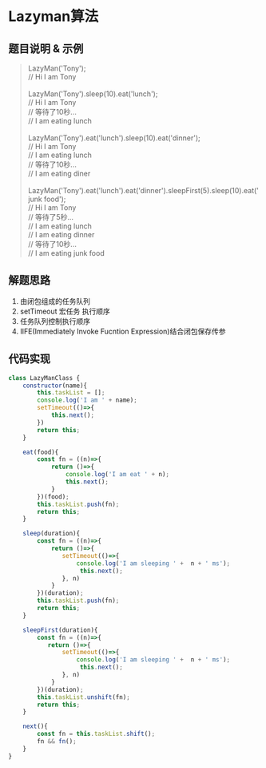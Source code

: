 # Lazyman算法

## 题目说明 & 示例

> LazyMan('Tony'); <br/>
> // Hi I am Tony<br/>
> <br/>
> LazyMan('Tony').sleep(10).eat('lunch'); <br/>
> // Hi I am Tony<br/>
> // 等待了10秒...<br/>
> // I am eating lunch<br/>
> <br/>
> LazyMan('Tony').eat('lunch').sleep(10).eat('dinner'); <br/>
> // Hi I am Tony<br/>
> // I am eating lunch<br/>
> // 等待了10秒...<br/>
> // I am eating diner<br/>
> <br/>
> LazyMan('Tony').eat('lunch').eat('dinner').sleepFirst(5).sleep(10).eat('junk food'); <br/>
> // Hi I am Tony<br/>
> // 等待了5秒...<br/>
> // I am eating lunch<br/>
> // I am eating dinner<br/>
> // 等待了10秒...<br/>
> // I am eating junk food<br/>

## 解题思路

1. 由闭包组成的任务队列
2. setTimeout 宏任务 执行顺序
3. 任务队列控制执行顺序
4. IIFE(Immediately Invoke Fucntion Expression)结合闭包保存传参

## 代码实现

```js
class LazyManClass {
    constructor(name){
        this.taskList = [];
        console.log('I am ' + name);
        setTimeout(()=>{
            this.next();
        })
        return this;
    }

    eat(food){
        const fn = ((n)=>{
            return ()=>{
                console.log('I am eat ' + n);
                this.next();
            }
        })(food);
        this.taskList.push(fn);
        return this;
    }

    sleep(duration){
        const fn = ((n)=>{
            return ()=>{
               setTimeout(()=>{
                   console.log('I am sleeping ' +  n + ' ms');
                    this.next();
               }, n)
            }
        })(duration);
        this.taskList.push(fn);
        return this;
    }

    sleepFirst(duration){
        const fn = ((n)=>{
           return ()=>{
               setTimeout(()=>{
                   console.log('I am sleeping ' +  n + ' ms');
                    this.next();
               }, n)
            }
        })(duration);
        this.taskList.unshift(fn);
        return this;
    }

    next(){
        const fn = this.taskList.shift();
        fn && fn();
    }
} 
```
